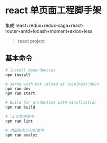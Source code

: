 # react 单页面工程脚手架

集成 react+redux+redux-saga+react-router+antd+lodash+moment+axios+less

> react project

## 基本命令

```bash
# install dependencies
npm install

# serve with hot reload at localhost:8080
npm run dev
npm run start

# build for production with minification
npm run build

# lint检测命令
npm run lint

# 项目包大小分析命令
npm run analyz
```
